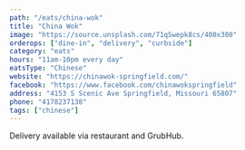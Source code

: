 ```yaml
---
path: "/eats/china-wok"
title: "China Wok"
image: "https://source.unsplash.com/71qSwepk8cs/400x300"
orderops: ["dine-in", "delivery", "curbside"]
category: "eats"
hours: "11am-10pm every day"
eatsType: "Chinese"
website: "https://chinawok-springfield.com/"
facebook: "https://www.facebook.com/chinawokspringfield"
address: "4153 S Scenic Ave Springfield, Missouri 65807"
phone: "4178237138"
tags: ["chinese"]
---
```


Delivery available via restaurant and GrubHub.
